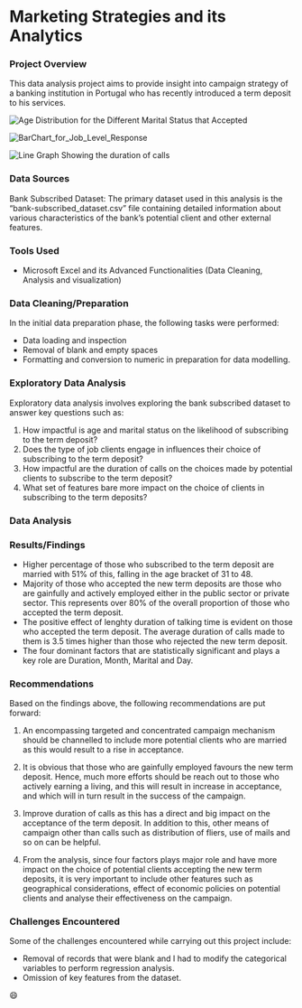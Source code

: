# Marketing Strategies and its Analytics 

### Project Overview
This data analysis project aims to provide insight into campaign strategy of a banking institution in Portugal who has recently introduced a term deposit to his 
services.  

![Age Distribution for the Different Marital Status that Accepted](https://github.com/VincentOdiaka/marketing_analytics_and_strategies/assets/136932478/96e1d246-d1b2-41c1-a919-04933a82b611)


![BarChart_for_Job_Level_Response](https://github.com/VincentOdiaka/marketing_analytics_and_strategies/assets/136932478/8bf9995e-dccf-4bf4-8fa2-19221c015828)


![Line Graph Showing the duration of calls ](https://github.com/VincentOdiaka/marketing_analytics_and_strategies/assets/136932478/6cfe6192-eac7-4421-96a1-64450fb7e971)


### Data Sources
Bank Subscribed Dataset: The primary dataset used in this analysis is the “bank-subscribed_dataset.csv” file containing detailed information about various characteristics of the bank’s potential client and other external features.

### Tools Used
  - Microsoft Excel and its Advanced Functionalities (Data Cleaning, Analysis and visualization)


### Data Cleaning/Preparation
In the initial data preparation phase, the following tasks were performed: 
- Data loading and inspection
- Removal of blank and empty spaces
- Formatting and conversion to numeric in preparation for data modelling.


### Exploratory Data Analysis
Exploratory data analysis involves exploring the bank subscribed dataset to answer key questions such as:

1. How impactful is age and marital status on the likelihood of subscribing to the term deposit? 
2. Does the type of job clients engage in influences their choice of subscribing to the term deposit? 
3. How impactful are the duration of calls on the choices made by potential clients to subscribe to the term deposit? 
4. What set of features bare more impact on the choice of clients in subscribing to the term deposits?

   
### Data Analysis



### Results/Findings
  - Higher percentage of those who subscribed to the term deposit are married with 51% of this, falling in the age bracket of 31 to 48.
  - Majority of those who accepted the new term deposits are those who are gainfully and actively employed either in the public sector or private sector. This represents over 80% of the overall proportion 
    of those who accepted the term deposit.
  - The positive effect of lenghty duration of talking time is evident on those who accepted the term deposit. The average duration of calls made to them is 3.5 times higher than those who rejected the 
    new term deposit.
  - The four dominant factors that are statistically significant and plays a key role are Duration, Month, Marital and Day. 
    

### Recommendations
Based on the findings above, the following recommendations are put forward: 

  1. An encompassing targeted and concentrated campaign mechanism should be channelled to include more potential clients who are married as this would result to a rise in acceptance.
   
  2. It is obvious that those who are gainfully employed favours the new term deposit. Hence, much more efforts should be reach out to those who actively earning a living, and this will result in increase      in acceptance, and which will in turn result in the success of the campaign.
   
  3. Improve duration of calls as this has a direct and big impact on the acceptance of the term deposit. In addition to this, other means of campaign other than calls such as distribution of fliers, use       of mails and so on can be helpful.
   
  4. From the analysis, since four factors plays major role and have more impact on the choice of potential clients accepting the new term deposits, it is very important to include other features such as       geographical considerations, effect of economic policies on potential clients and analyse their effectiveness on the campaign.


### Challenges Encountered
Some of the challenges encountered while carrying out this project include: 
  -  Removal of records that were blank and I had to modify the categorical variables to perform regression analysis. 
  -  Omission of key features from the dataset. 

😄

